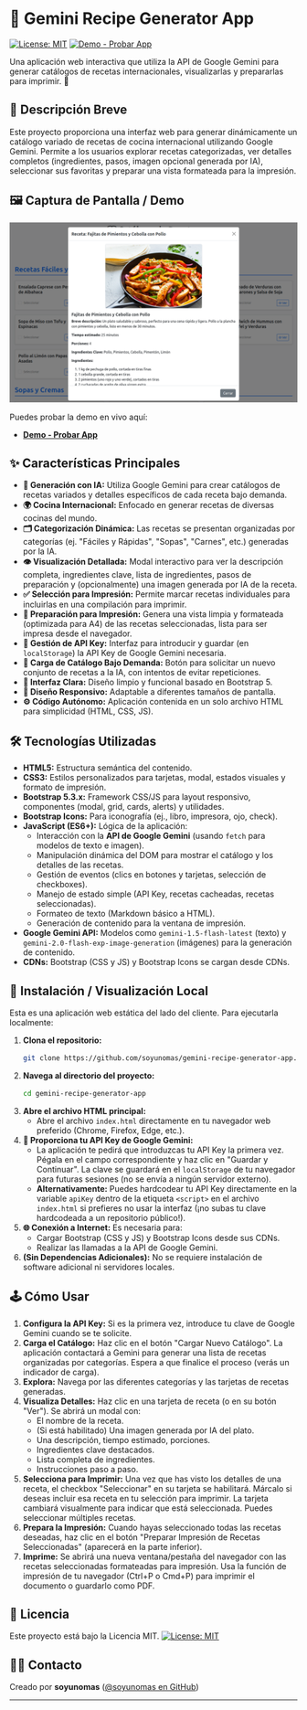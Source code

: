 # 🍳 Gemini Recipe Generator App

[![License: MIT](https://img.shields.io/badge/License-MIT-yellow.svg)](https://opensource.org/licenses/MIT) [![Demo - Probar App](https://img.shields.io/badge/Demo-Probar_App-brightgreen)](https://soyunomas.github.io/gemini-recipe-generator-app/index.html)

Una aplicación web interactiva que utiliza la API de Google Gemini para generar catálogos de recetas internacionales, visualizarlas y prepararlas para imprimir. 🍲

## 📝 Descripción Breve

Este proyecto proporciona una interfaz web para generar dinámicamente un catálogo variado de recetas de cocina internacional utilizando Google Gemini. Permite a los usuarios explorar recetas categorizadas, ver detalles completos (ingredientes, pasos, imagen opcional generada por IA), seleccionar sus favoritas y preparar una vista formateada para la impresión.

## 🖼️ Captura de Pantalla / Demo

![Captura de Pantalla del Proyecto](screenshot.png) 

Puedes probar la demo en vivo aquí:

*   **[Demo - Probar App](https://soyunomas.github.io/gemini-recipe-generator-app/index.html)**

## ✨ Características Principales

*   **🤖 Generación con IA:** Utiliza Google Gemini para crear catálogos de recetas variados y detalles específicos de cada receta bajo demanda.
*   **🌍 Cocina Internacional:** Enfocado en generar recetas de diversas cocinas del mundo.
*   **🗂️ Categorización Dinámica:** Las recetas se presentan organizadas por categorías (ej. "Fáciles y Rápidas", "Sopas", "Carnes", etc.) generadas por la IA.
*   **👁️ Visualización Detallada:** Modal interactivo para ver la descripción completa, ingredientes clave, lista de ingredientes, pasos de preparación y (opcionalmente) una imagen generada por IA de la receta.
*   **✅ Selección para Impresión:** Permite marcar recetas individuales para incluirlas en una compilación para imprimir.
*   **📄 Preparación para Impresión:** Genera una vista limpia y formateada (optimizada para A4) de las recetas seleccionadas, lista para ser impresa desde el navegador.
*   **🔑 Gestión de API Key:** Interfaz para introducir y guardar (en `localStorage`) la API Key de Google Gemini necesaria.
*   **🔄 Carga de Catálogo Bajo Demanda:** Botón para solicitar un nuevo conjunto de recetas a la IA, con intentos de evitar repeticiones.
*   **🎨 Interfaz Clara:** Diseño limpio y funcional basado en Bootstrap 5.
*   **📱 Diseño Responsivo:** Adaptable a diferentes tamaños de pantalla.
*   **⚙️ Código Autónomo:** Aplicación contenida en un solo archivo HTML para simplicidad (HTML, CSS, JS).

## 🛠️ Tecnologías Utilizadas

*   **HTML5:** Estructura semántica del contenido.
*   **CSS3:** Estilos personalizados para tarjetas, modal, estados visuales y formato de impresión.
*   **Bootstrap 5.3.x:** Framework CSS/JS para layout responsivo, componentes (modal, grid, cards, alerts) y utilidades.
*   **Bootstrap Icons:** Para iconografía (ej., libro, impresora, ojo, check).
*   **JavaScript (ES6+):** Lógica de la aplicación:
    *   Interacción con la **API de Google Gemini** (usando `fetch` para modelos de texto e imagen).
    *   Manipulación dinámica del DOM para mostrar el catálogo y los detalles de las recetas.
    *   Gestión de eventos (clics en botones y tarjetas, selección de checkboxes).
    *   Manejo de estado simple (API Key, recetas cacheadas, recetas seleccionadas).
    *   Formateo de texto (Markdown básico a HTML).
    *   Generación de contenido para la ventana de impresión.
*   **Google Gemini API:** Modelos como `gemini-1.5-flash-latest` (texto) y `gemini-2.0-flash-exp-image-generation` (imágenes) para la generación de contenido.
*   **CDNs:** Bootstrap (CSS y JS) y Bootstrap Icons se cargan desde CDNs.

## 🚀 Instalación / Visualización Local

Esta es una aplicación web estática del lado del cliente. Para ejecutarla localmente:

1.  **Clona el repositorio:**
    ```bash
    git clone https://github.com/soyunomas/gemini-recipe-generator-app.git
    ```
2.  **Navega al directorio del proyecto:**
    ```bash
    cd gemini-recipe-generator-app
    ```
3.  **Abre el archivo HTML principal:**
    *   Abre el archivo `index.html` directamente en tu navegador web preferido (Chrome, Firefox, Edge, etc.).
4.  **🔑 Proporciona tu API Key de Google Gemini:**
    *   La aplicación te pedirá que introduzcas tu API Key la primera vez. Pégala en el campo correspondiente y haz clic en "Guardar y Continuar". La clave se guardará en el `localStorage` de tu navegador para futuras sesiones (no se envía a ningún servidor externo).
    *   **Alternativamente:** Puedes hardcodear tu API Key directamente en la variable `apiKey` dentro de la etiqueta `<script>` en el archivo `index.html` si prefieres no usar la interfaz (¡no subas tu clave hardcodeada a un repositorio público!).
5.  **🌐 Conexión a Internet:** Es necesaria para:
    *   Cargar Bootstrap (CSS y JS) y Bootstrap Icons desde sus CDNs.
    *   Realizar las llamadas a la API de Google Gemini.
6.  **(Sin Dependencias Adicionales):** No se requiere instalación de software adicional ni servidores locales.

## 🕹️ Cómo Usar

1.  **Configura la API Key:** Si es la primera vez, introduce tu clave de Google Gemini cuando se te solicite.
2.  **Carga el Catálogo:** Haz clic en el botón "Cargar Nuevo Catálogo". La aplicación contactará a Gemini para generar una lista de recetas organizadas por categorías. Espera a que finalice el proceso (verás un indicador de carga).
3.  **Explora:** Navega por las diferentes categorías y las tarjetas de recetas generadas.
4.  **Visualiza Detalles:** Haz clic en una tarjeta de receta (o en su botón "Ver"). Se abrirá un modal con:
    *   El nombre de la receta.
    *   (Si está habilitado) Una imagen generada por IA del plato.
    *   Una descripción, tiempo estimado, porciones.
    *   Ingredientes clave destacados.
    *   Lista completa de ingredientes.
    *   Instrucciones paso a paso.
5.  **Selecciona para Imprimir:** Una vez que has visto los detalles de una receta, el checkbox "Seleccionar" en su tarjeta se habilitará. Márcalo si deseas incluir esa receta en tu selección para imprimir. La tarjeta cambiará visualmente para indicar que está seleccionada. Puedes seleccionar múltiples recetas.
6.  **Prepara la Impresión:** Cuando hayas seleccionado todas las recetas deseadas, haz clic en el botón "Preparar Impresión de Recetas Seleccionadas" (aparecerá en la parte inferior).
7.  **Imprime:** Se abrirá una nueva ventana/pestaña del navegador con las recetas seleccionadas formateadas para impresión. Usa la función de impresión de tu navegador (Ctrl+P o Cmd+P) para imprimir el documento o guardarlo como PDF.

## 📄 Licencia

Este proyecto está bajo la Licencia MIT.
[![License: MIT](https://img.shields.io/badge/License-MIT-yellow.svg)](https://opensource.org/licenses/MIT)

## 🧑‍💻 Contacto

Creado por **soyunomas** ([@soyunomas en GitHub](https://github.com/soyunomas))

---
